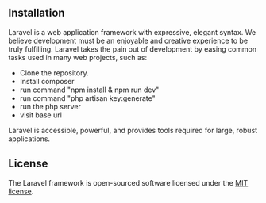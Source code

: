 

## Installation

Laravel is a web application framework with expressive, elegant syntax. We believe development must be an enjoyable and creative experience to be truly fulfilling. Laravel takes the pain out of development by easing common tasks used in many web projects, such as:

- Clone the repository.
- Install composer
- run command "npm install & npm run dev"
- run command "php artisan key:generate"
- run the php server
- visit base url

Laravel is accessible, powerful, and provides tools required for large, robust applications.


## License

The Laravel framework is open-sourced software licensed under the [MIT license](https://opensource.org/licenses/MIT).
